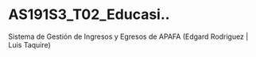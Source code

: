 # AS191S3_T02_Educasi..
Sistema de Gestión de Ingresos y Egresos de APAFA (Edgard Rodriguez | Luis Taquire)
